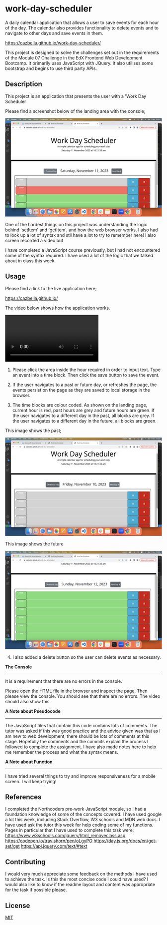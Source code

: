# work-day-scheduler
A daily calendar application that allows a user to save events for each hour of the day. The calendar also provides functionality to delete events and to navigate to other days and save events in them. 

https://cazbella.github.io/work-day-scheduler/

This project is designed to solve the challenges set out in the requirements of the Module 07 Challenge in the EdX Frontend Web Development Bootcamp. It primarily uses JavaScript with JQuery. It also utilises some bootstrap and begins to use third party APIs.  

## Description

This project is an application that presents the user with a 'Work Day Scheduler

Please find a screenshot below of the landing area with the console;

![Screenshot of landing area](assets/images/Screenshot-landing-area.png)

One of the hardest things on this project was understanding the logic behind 'setItem' and 'getItem', and how the web browser works. I also had to look up a lot of syntax and stil have a lot to try to remember here! I also screen recorded a video but 

I have completed a JavaScript course previously, but I had not encountered some of the syntax required. I have used a lot of the logic that we talked about in class this week. 

## Usage

Please find a link to the live application here; 

https://cazbella.github.io/

The video below shows how the application works. 

![Screen recording of functionality](assets/images/screen-recording.mov)

1. Please click the area inside the hour required in order to input text. Type an event into a time block. Then click the save button to save the event. 

2. If the user navigates to a past or future day, or refreshes the page, the events persist on the page as they are saved to local storage in the browser. 

3. The time blocks are colour coded. As shown on the landing page, current hour is red, past hours are grey and future hours are green. If the user navigates to a different day in the past, all blocks are grey. If the user navigates to a different day in the future, all blocks are green.

This image shows the past; 

![Screenshot of past days](assets/images/Screenshot-past-days.png)

This image shows the future

![Screenshot of fruture days](assets/images/Screenshot-future-days.png)

4. I also added a delete button so the user can delete events as necessary. 


__The Console__
_______________
It is a requirement that there are no errors in the console.

Please open the HTML file in the browser and inspect the page. Then please view the console. You should see that there are no errors. The video should also show this. 

__A Note about Pseudocode__
_____________________________

The JavaScript files that contain this code contains lots of comments. The tutor was asked if this was good practice and the advice given was that as I am new to web development, there should be lots of comments at this stage. Hopefully the comments and the commits explain the process I followed to complete the assignment. I have also made notes here to help me remember the process and what the syntax means. 

__A Note about Function__
_________________________

I have tried several things to try and improve responsiveness for a mobile screen. I will keep trying!


## References

I completed the Northcoders pre-work JavaScript module, so I had a foundation knowledge of some of the concepts covered. I have used google a lot this week, including Stack Overflow, W3 schools and MDN web docs. I have used ask the tutor this week for help coding some of my functions. Pages in particular that I have used to complete this task were;
https://www.w3schools.com/jquery/html_removeclass.asp
https://codepen.io/travishorn/pen/oLgyPO
https://day.js.org/docs/en/get-set/get
https://api.jquery.com/text/#text


## Contributing

I would very much appreciate some feedback on the methods I have used to achieve the task. Is this the most concise code I could have used? I would also like to know if the readme layout and content was appropriate for the task if possible please. 


## License

[MIT](https://choosealicense.com/licenses/mit/)
